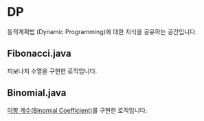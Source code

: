 # DP

동적계획법 (Dynamic Programming)에 대한 지식을 공유하는 공간입니다.

## Fibonacci.java

피보나치 수열을 구현한 로직입니다.

## Binomial.java

[이항 계수(Binomial Coefficient)](https://ko.wikipedia.org/wiki/%EC%9D%B4%ED%95%AD_%EA%B3%84%EC%88%98)를 구현한 로직입니다.
